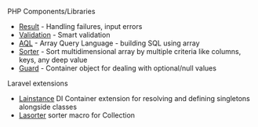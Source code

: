 
PHP Components/Libraries
- [Result](https://github.com/xtompie/result) - Handling failures, input errors
- [Validation](https://github.com/xtompie/validation) - Smart validation
- [AQL](https://github.com/xtompie/aql) - Array Query Language - building SQL using array
- [Sorter](https://github.com/xtompie/sorter) - Sort multidimensional array by multiple criteria like columns, keys, any deep value
- [Guard](https://github.com/xtompie/guard) - Container object for dealing with optional/null values

Laravel extensions
- [Lainstance](https://github.com/xtompie/lainstance) DI Container extension for resolving and defining singletons alongside classes
- [Lasorter](https://github.com/xtompie/lasorter) sorter macro for Collection

